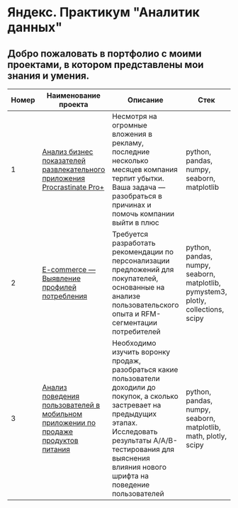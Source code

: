 # Яндекс. Практикум "Аналитик данных"
## Добро пожаловать в портфолио с моими проектами, в котором представлены мои знания и умения.
| Номер | Наименование проекта | Описание | Стек |
|-------| ---------------------|----------|------| 
|1| [Анализ бизнес показателей развлекательного приложения Procrastinate Pro+](https://github.com/torybys/Portfolio/tree/main/Business%20metrics%20analysis%20procrastinate%20pro)| Несмотря на огромные вложения в рекламу, последние несколько месяцев компания терпит убытки. Ваша задача — разобраться в причинах и помочь компании выйти в плюс | python, pandas, numpy, seaborn, matplotlib |
|2| [E-commerce — Выявление профилей потребления](https://github.com/torybys/Portfolio/tree/main/E-commerce%20Project)| Требуется разработать рекомендации по персонализации предложений для покупателей, основанные на анализе пользовательского опыта и RFM-сегментации потребителей | python, pandas, numpy, seaborn, matplotlib, pymystem3, plotly, collections, scipy |  
|3| [Анализ поведения пользователей в мобильном приложении по продаже продуктов питания](https://github.com/torybys/Portfolio/tree/main/User%20analysis%20in%20mobile%20application) | Необходимо изучить воронку продаж, разобраться какие пользователи доходили до покупок, а сколько застревает на предыдущих этапах. Исследовать результаты А/А/В-тестирования для выяснения влияния нового шрифта на поведение пользователей | python, pandas, numpy, seaborn, matplotlib, math, plotly, scipy |
